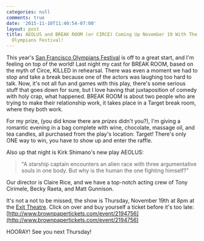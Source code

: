 ```yaml
---
categories: null
comments: true
date: '2015-11-10T11:40:54-07:00'
layout: post
title: AEOLUS and BREAK ROOM (or CIRCE) Coming Up November 19 With The San Francisco
  Olympians Festival!
---
```


This year's [San Francisco Olympians Festival](http://www.sfolympians.com/) is off to a great start, and I'm feeling on top of the world! Last night my cast for BREAK ROOM, based on the myth of Circe, KILLED in rehearsal. There was even a moment we had to stop and take a break because one of the actors was laughing too hard to talk. Now, it's not all fun and games with this play, there's some serious stuff that goes down for sure, but I love having that juxtaposition of comedy with holy crap, what happened. BREAK ROOM is about two people who are trying to make their relationship work, it takes place in a Target break room, where they both work. 

For my prize, (you did know there are *prizes* didn't you?), I'm giving a romantic evening in a bag complete with wine, chocolate, massage oil, and tea candles, all purchased from the play's location: Target! There's only ONE way to win, you have to show up and enter the raffle.

Also up that night is Kirk Shimano's new play AEOLUS:

>"A starship captain encounters an alien race with three argumentative souls in one body. But why is the human the one fighting himself?"

Our director is Claire Rice, and we have a top-notch acting crew of Tony Cirimele, Becky Raeta, and Matt Gunnison. 

It's not a not to be missed, the show is Thursday, November 19th at 8pm at the [Exit Theatre](http://www.theexit.org/). Click on over and buy yourself a ticket before it's too late: [http://www.brownpapertickets.com/event/2194756](http://www.brownpapertickets.com/event/2194756)

HOORAY! See you next Thursday!